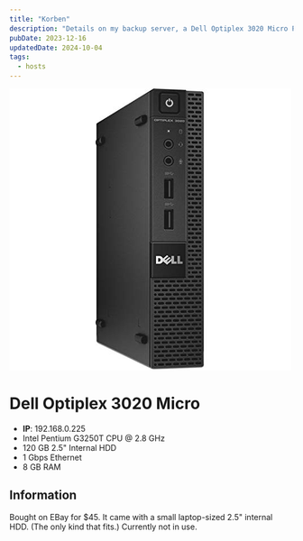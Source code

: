 ```yaml
---
title: "Korben"
description: "Details on my backup server, a Dell Optiplex 3020 Micro PC."
pubDate: 2023-12-16
updatedDate: 2024-10-04
tags:
  - hosts
---
```


![Dell Optiplex 3020 Micro](../../img/wiki/optiplex3020micro.jpg)

# Dell Optiplex 3020 Micro

- **IP**: 192.168.0.225
- Intel Pentium G3250T CPU @ 2.8 GHz
- 120 GB 2.5" Internal HDD
- 1 Gbps Ethernet
- 8 GB RAM

## Information

Bought on EBay for $45. It came with a small laptop-sized 2.5" internal HDD. (The only kind that fits.) Currently not in use.
